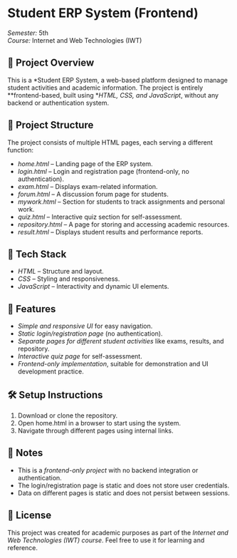 # Student ERP System (Frontend)  
*Semester:* 5th  
*Course:* Internet and Web Technologies (IWT)  

## 📌 Project Overview  
This is a *Student ERP System, a web-based platform designed to manage student activities and academic information. The project is entirely **frontend-based, built using **HTML, CSS, and JavaScript*, without any backend or authentication system.  

## 📂 Project Structure  
The project consists of multiple HTML pages, each serving a different function:  

- *home.html* – Landing page of the ERP system.  
- *login.html* – Login and registration page (frontend-only, no authentication).  
- *exam.html* – Displays exam-related information.  
- *forum.html* – A discussion forum page for students.  
- *mywork.html* – Section for students to track assignments and personal work.  
- *quiz.html* – Interactive quiz section for self-assessment.  
- *repository.html* – A page for storing and accessing academic resources.  
- *result.html* – Displays student results and performance reports.  

## 🎨 Tech Stack  
- *HTML* – Structure and layout.  
- *CSS* – Styling and responsiveness.  
- *JavaScript* – Interactivity and dynamic UI elements.  

## 🚀 Features  
- *Simple and responsive UI* for easy navigation.  
- *Static login/registration page* (no authentication).  
- *Separate pages for different student activities* like exams, results, and repository.  
- *Interactive quiz page* for self-assessment.  
- *Frontend-only implementation*, suitable for demonstration and UI development practice.  

## 🛠 Setup Instructions  
1. Download or clone the repository.  
2. Open home.html in a browser to start using the system.  
3. Navigate through different pages using internal links.  

## 📌 Notes  
- This is a *frontend-only project* with no backend integration or authentication.  
- The login/registration page is static and does not store user credentials.  
- Data on different pages is static and does not persist between sessions.  

## 📜 License  
This project was created for academic purposes as part of the *Internet and Web Technologies (IWT) course*. Feel free to use it for learning and reference.

